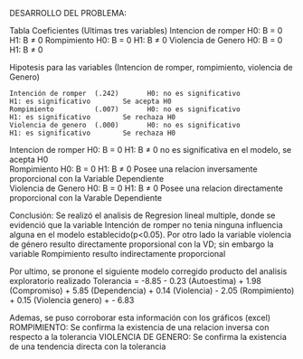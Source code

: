 DESARROLLO DEL PROBLEMA: 


















Tabla Coeficientes 
(Ultimas tres variables) 
           Intencion de romper			H0: B = 0	H1: B ≠ 0
                   Rompimiento 			H0: B = 0	H1: B ≠ 0
           Violencia de Genero 			H0: B = 0	H1: B ≠ 0

Hipotesis para las variables (Intencion de romper, rompimiento, violencia de Genero)

    Intención de romper  (.242)       H0: no es significativo 			H1: es significativo 		Se acepta H0 
    Rompimiento          (.007)       H0: no es significativo 			H1: es significativo 		Se rechaza H0 
    Violencia de genero  (.000)       H0: no es significativo 			H1: es significativo 		Se rechaza H0 

Intencion de romper			H0: B = 0	H1: B ≠ 0	 no es significativa en el modelo, se acepta H0 						
Rompimiento 		      	H0: B = 0	H1: B ≠ 0	Posee una relacion inversamente proporcional con la Variable Dependiente 						
Violencia de Genero   	H0: B = 0	H1: B ≠ 0	Posee una relacion directamente proporcional con la Varable Dependiente 				

Conclusión: Se realizó el analisis de Regresion lineal multiple, donde se evidenció que la variable Intención de romper no tenia ninguna influencia alguna en el modelo establecido(p<0.05). Por otro lado la variable violencia de género resulto directamente proporsional con la VD; sin embargo la variable Rompimiento resulto indirectamente proporcional 

Por ultimo, se pronone el siguiente modelo corregido producto del analisis exploratorio realizado 
       Tolerancia = -8.85 - 0.23 (Autoestima) + 1.98 (Compromiso) + 5.85 (Dependencia) + 0.14 (Violencia) - 2.05 (Rompimiento) + 0.15 (Violencia genero) + - 6.83 
       
Ademas, se puso corroborar esta información con los gráficos (excel) 
                 ROMPIMIENTO: Se confirma la existencia de una relacion inversa con respecto a la tolerancia 
                 VIOLENCIA DE GENERO: Se confirma la existencia de una tendencia directa con la tolerancia 
